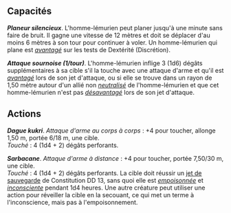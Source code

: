 ## Capacités
_**Planeur silencieux**_. L'homme-lémurien peut planer jusqu'à une minute sans faire de bruit. Il gagne une vitesse de 12 mètres et doit se déplacer d'au moins 6 mètres à son tour pour continuer à voler. Un homme-lémurien qui plane est [_avantagé_](/utiliser-les-caracteristiques/#avantage-et-desavantage) sur les tests de Dextérité (Discrétion).

_**Attaque sournoise (1/tour)**_. L'homme-lémurien inflige 3 (1d6) dégâts supplémentaires à sa cible s'il la touche avec une attaque d'arme et qu'il est [_avantagé_](/utiliser-les-caracteristiques/#avantage-et-desavantage) lors de son jet d'attaque, ou si elle se trouve dans un rayon de 1,50 mètre autour d'un allié non [_neutralisé_](/gerer-la-sante-du-personnage/#neutralise) de l'homme-lémurien et que cet homme-lémurien n'est pas [_désavantagé_](/utiliser-les-caracteristiques/#avantage-et-desavantage) lors de son jet d'attaque.

## Actions
_**Dague kukri**_. _Attaque d'arme au corps à corps_ : +4 pour toucher, allonge 1,50 m, portée 6/18 m, une cible.  
_Touché_ : 4 (1d4 + 2) dégâts perforants.

_**Sarbacane**_. _Attaque d'arme à distance_ : +4 pour toucher, portée 7,50/30 m, une cible.  
_Touché_ : 4 (1d4 + 2) dégâts perforants. La cible doit réussir un [jet de sauvegarde](/utiliser-les-caracteristiques/#jets-de-sauvegarde) de Constitution DD 13, sans quoi elle est [_empoisonnée_](/gerer-la-sante-du-personnage/#empoisonne) et [_inconsciente_](/gerer-la-sante-du-personnage/#inconscient) pendant 1d4 heures. Une autre créature peut utiliser une action pour réveiller la cible en la secouant, ce qui met un terme à l'inconscience, mais pas à l'empoisonnement.
